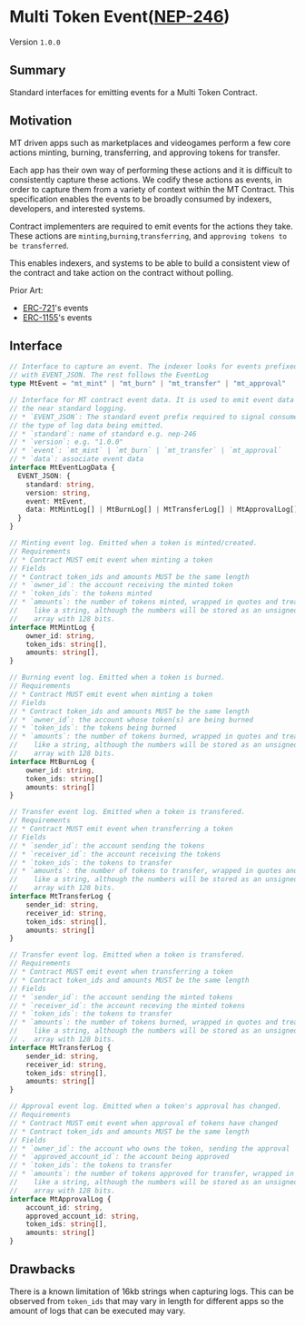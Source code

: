 # Multi Token Event([NEP-246](https://github.com/near/NEPs/discussions/246))


Version `1.0.0`

## Summary

Standard interfaces for emitting events for a Multi Token Contract.

## Motivation

MT driven apps such as marketplaces and videogames perform a few 
core actions minting, burning, transferring, and approving tokens
for transfer.

Each app has their own way of performing these actions and it
is difficult to consistently capture these actions. We codify these
actions as events, in order to capture them from a variety of context
within the MT Contract. This specification enables the events to be 
broadly consumed by indexers, developers, and interested systems.


Contract implementers are required to emit events for the actions they take. 
These actions are `minting`,`burning`,`transferring`, and `approving tokens to be transferred`.

This enables indexers, and systems to be able to build a consistent view of the contract and take action on the contract without polling.

Prior Art:
- [ERC-721]'s events 
- [ERC-1155]'s events 


## Interface


```ts
// Interface to capture an event. The indexer looks for events prefixed 
// with EVENT_JSON. The rest follows the EventLog 
type MtEvent = "mt_mint" | "mt_burn" | "mt_transfer" | "mt_approval"

// Interface for MT contract event data. It is used to emit event data with
// the near standard logging.    
// * `EVENT_JSON`: The standard event prefix required to signal consumers about
// the type of log data being emitted.
// * `standard`: name of standard e.g. nep-246 
// * `version`: e.g. "1.0.0"
// * `event`: `mt_mint` | `mt_burn` | `mt_transfer` | `mt_approval`
// * `data`: associate event data
interface MtEventLogData {
  EVENT_JSON: {
    standard: string,
    version: string,
    event: MtEvent,
    data: MtMintLog[] | MtBurnLog[] | MtTransferLog[] | MtApprovalLog[]
  }
}

// Minting event log. Emitted when a token is minted/created. 
// Requirements
// * Contract MUST emit event when minting a token
// Fields 
// * Contract token_ids and amounts MUST be the same length 
// * `owner_id`: the account receiving the minted token
// * `token_ids`: the tokens minted
// * `amounts`: the number of tokens minted, wrapped in quotes and treated
//    like a string, although the numbers will be stored as an unsigned integer
//    array with 128 bits.
interface MtMintLog {
    owner_id: string,
    token_ids: string[],
    amounts: string[],
}

// Burning event log. Emitted when a token is burned.  
// Requirements
// * Contract MUST emit event when minting a token
// Fields 
// * Contract token_ids and amounts MUST be the same length 
// * `owner_id`: the account whose token(s) are being burned
// * `token_ids`: the tokens being burned
// * `amounts`: the number of tokens burned, wrapped in quotes and treated
//    like a string, although the numbers will be stored as an unsigned integer
//    array with 128 bits.
interface MtBurnLog {
    owner_id: string,
    token_ids: string[]
    amounts: string[]
}

// Transfer event log. Emitted when a token is transfered.  
// Requirements
// * Contract MUST emit event when transferring a token
// Fields 
// * `sender_id`: the account sending the tokens
// * `receiver_id`: the account receiving the tokens
// * `token_ids`: the tokens to transfer 
// * `amounts`: the number of tokens to transfer, wrapped in quotes and treated
//    like a string, although the numbers will be stored as an unsigned integer
//    array with 128 bits.
interface MtTransferLog {
    sender_id: string,
    receiver_id: string,
    token_ids: string[],
    amounts: string[]
}

// Transfer event log. Emitted when a token is transfered.  
// Requirements
// * Contract MUST emit event when transferring a token
// * Contract token_ids and amounts MUST be the same length 
// Fields 
// * `sender_id`: the account sending the minted tokens
// * `receiver_id`: the account receving the minted tokens
// * `token_ids`: the tokens to transfer 
// * `amounts`: the number of tokens burned, wrapped in quotes and treated
//    like a string, although the numbers will be stored as an unsigned integer
// .  array with 128 bits.
interface MtTransferLog {
    sender_id: string,
    receiver_id: string,
    token_ids: string[],
    amounts: string[]
}

// Approval event log. Emitted when a token's approval has changed.  
// Requirements
// * Contract MUST emit event when approval of tokens have changed
// * Contract token_ids and amounts MUST be the same length 
// Fields 
// * `owner_id`: the account who owns the token, sending the approval
// * `approved_account_id`: the account being approved
// * `token_ids`: the tokens to transfer 
// * `amounts`: the number of tokens approved for transfer, wrapped in quotes and treated
//    like a string, although the numbers will be stored as an unsigned integer
//    array with 128 bits.
interface MtApprovalLog {
    account_id: string,
    approved_account_id: string,
    token_ids: string[],
    amounts: string[]
}

```

## Drawbacks

There is a known limitation of 16kb strings when capturing logs.
This can be observed from `token_ids` that may vary in length
for different apps so the amount of logs that can
be executed may vary.

  [ERC-721]: https://eips.ethereum.org/EIPS/eip-721
  [ERC-1155]: https://eips.ethereum.org/EIPS/eip-1155
  [storage]: https://docs.near.org/docs/concepts/storage-staking

